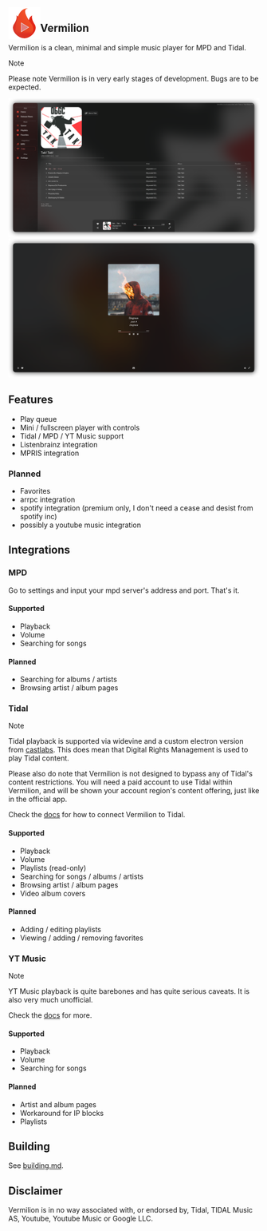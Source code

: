 <img align="left" style="width: 64px" src="assets/logo256.png">

## Vermilion

Vermilion is a clean, minimal and simple music player for MPD and Tidal.

> [!NOTE]
> Please note Vermilion is in very early stages of development.
> Bugs are to be expected.


![](./assets/ui1.png) <br/>
![](./assets/ui2.png)


## Features

- Play queue
- Mini / fullscreen player with controls
- Tidal / MPD / YT Music support
- Listenbrainz integration
- MPRIS integration

### Planned

- Favorites
- arrpc integration
- spotify integration (premium only, I don't need a cease and desist from spotify inc)
- possibly a youtube music integration

## Integrations

### MPD

Go to settings and input your mpd server's address and port. That's it.

#### Supported

- Playback
- Volume
- Searching for songs

#### Planned

- Searching for albums / artists
- Browsing artist / album pages

### Tidal

> [!NOTE]
> Tidal playback is supported via widevine and a custom electron version from [castlabs](https://github.com/castlabs/electron-releases).
> This does mean that Digital Rights Management is used to play Tidal content.
>
> Please also do note that Vermilion is not designed to bypass any of Tidal's content restrictions. You will need a paid account to use Tidal within Vermilion, and will be shown your account region's content offering, just like in the official app.

Check the [docs](./docs/Tidal.md) for how to connect Vermilion to Tidal.

#### Supported

- Playback
- Volume
- Playlists (read-only)
- Searching for songs / albums / artists
- Browsing artist / album pages
- Video album covers

#### Planned

- Adding / editing playlists
- Viewing / adding / removing favorites

### YT Music

> [!NOTE]
> YT Music playback is quite barebones and has quite serious caveats. It is also very much unofficial.
>
> Check the [docs](./docs/YTM.md) for more.

#### Supported

- Playback
- Volume
- Searching for songs

#### Planned

- Artist and album pages
- Workaround for IP blocks
- Playlists

## Building

See [building.md](./docs/Building.md).

## Disclaimer

Vermilion is in no way associated with, or endorsed by, Tidal, TIDAL Music AS, Youtube, Youtube Music or Google LLC.
